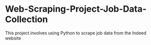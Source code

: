 # Web-Scraping-Project-Job-Data-Collection
This project involves using Python to scrape job data from the Indeed website
